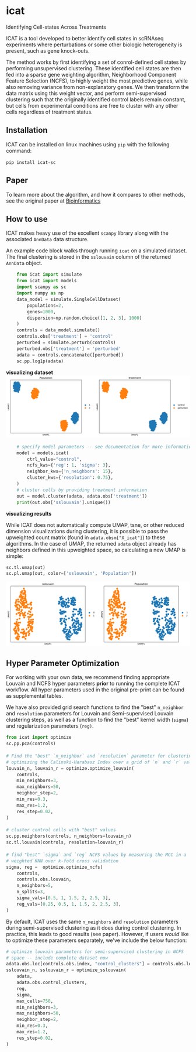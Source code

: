 # icat
Identifying Cell-states Across Treatments

ICAT is a tool developed to better identify cell states in scRNAseq experiments where perturbations or some other biologic heterogeneity is present, such as gene knock-outs.

The method works by first identifying a set of conrol-defined cell states by performing unsupervised clustering. These identified cell states are then fed into a sparse gene weighting algorithm, Neighborhood Component Feature Selection (NCFS), to highly weight the most predictive genes, while also removing variance from non-explanatory genes. We then transform the data matrix using this weight vector, and perform semi-supervised clustering such that the originally identified control labels remain constant, but cells from experimental conditions are free to cluster with any other cells regardless of treatment status.

## Installation

ICAT can be installed on linux machines using `pip` with the following command:

`pip install icat-sc`

## Paper
To learn more about the algorithm, and how it compares to other methods, see the original paper at [Bioinformatics](https://doi.org/10.1093/bioinformatics/btad278)

## How to use

ICAT makes heavy use of the excellent `scanpy` library along with the associated `AnnData` data structure.

An example code block walks through running `icat` on a simulated dataset. The 
final clustering is stored in the `sslouvain` column of the returned `AnnData`
object.

```python
    from icat import simulate
    from icat import models
    import scanpy as sc
    import numpy as np
    data_model = simulate.SingleCellDataset(
        populations=2,
        genes=1000,
        dispersion=np.random.choice([1, 2, 3], 1000)
    )
    controls = data_model.simulate()
    controls.obs['treatment'] = 'control'
    perturbed = simulate.perturb(controls)
    perturbed.obs['treatment'] = 'perturbed'
    adata = controls.concatenate([perturbed])
    sc.pp.log1p(adata)
```
**visualizing dataset**
![](docs/images/raw_input.png)
```python
    # specify model parameters -- see documentation for more information
    model = models.icat(
        ctrl_value="control",
        ncfs_kws={'reg': 1, 'sigma': 3},
        neighbor_kws={'n_neighbors': 15}, 
        cluster_kws={'resolution': 0.75},
    )
    # cluster cells by providing treatment information
    out = model.cluster(adata, adata.obs['treatment'])
    print(out.obs['sslouvain'].unique())
```
**visualizing results**

While ICAT does not automatically compute UMAP, tsne, or other reduced dimension
visualizations during clustering, it is possible to pass the upweighted count matrix
(found in `adata.obsm["X_icat"]`) to these algorithms. In the case of UMAP, the
returned `adata` object already has neighbors defined in this upweighted space, so 
calculating a new UMAP is simple:

```python
sc.tl.umap(out)
sc.pl.umap(out, color=['sslouvain', 'Population'])
```

![](docs/images/icat_output.png)

## Hyper Parameter Optimization
For working with your own data, we recommend finding appropriate Louvain and NCFS hyper
parameters **prior** to running the complete ICAT workflow. All hyper parameters used in the
original pre-print can be found as supplemental tables.

We have also provided grid search functions to find the "best" `n_neighbor` and `resolution`
parameters for Louvain and Semi-supervised Louvain clustering steps, as well as a function
to find the "best" kernel width (`sigma`) and regularization parameters (`reg)`. 

```python
from icat import optimize
sc.pp.pca(controls)

# Find the "best" `n_neighbor` and `resolution` parameter for clustering control cells by
# optimizing the Calinski-Harabasz Index over a grid of `n` and `r` values
louvain_n, louvain_r = optimize.optimize_louvain(
    controls,
    min_neighbors=3,
    max_neighbors=50,
    neighbor_step=2,
    min_res=0.3,
    max_res=1.2,
    res_step=0.02,
)

# cluster control cells with "best" values
sc.pp.neighbors(controls, n_neighbors=louvain_n)
sc.tl.louvain(controls, resolution=louvain_r)

# find "best" `sigma` and `reg` NCFS values by measuring the MCC in a
# weighted KNN over k-fold cross validation
sigma, reg =  optimize.optimize_ncfs(
    controls,
    controls.obs.louvain,
    n_neighbors=5,
    n_splits=3,
    sigma_vals=[0.5, 1, 1.5, 2, 2.5, 3],
    reg_vals=[0.25, 0.5, 1, 1.5, 2, 2.5, 3],
)
```

By default, ICAT uses the same `n_neighbors` and `resolution` parameters during
semi-supervised clustering as it does during control clustering. In practice,
this leads to good results (see paper). However, if users _would_ like to
optimize these parameters separately, we've include the below function:

```python
# optimize louvain parameters for semi-supervised clustering in NCFS
# space -- include complete dataset now 
adata.obs.loc[controls.obs.index, "control_clusters"] = controls.obs.louvain
sslouvain_n, sslouvain_r = optimize_sslouvain(
    adata,
    adata.obs.control_clusters,
    reg,
    sigma,
    max_cells=750,
    min_neighbors=3,
    max_neighbors=50,
    neighbor_step=2,
    min_res=0.3,
    max_res=1.2,
    res_step=0.02,
)
```
